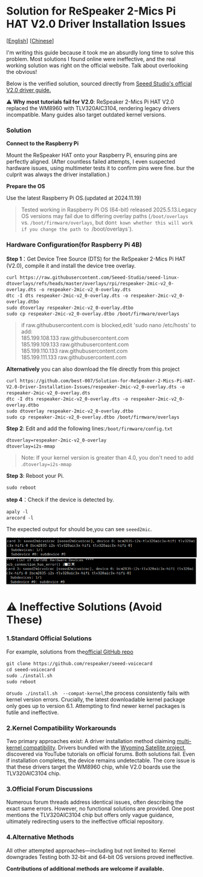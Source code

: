 # Solution for ReSpeaker 2-Mics Pi HAT V2.0 Driver Installation Issues

[[English](README_en.md)] [[Chinese](README.md)]

I'm writing this guide because it took me an absurdly long time to solve this problem. Most solutions I found online were ineffective, and the real working solution was right on the official website. Talk about overlooking the obvious!

Below is the verified solution, sourced directly from [Seeed Studio's official V2.0 driver guide.](https://wiki.seeedstudio.com/respeaker_2_mics_pi_hat_raspberry_v2/)

⚠️ **Why most tutorials fail for V2.0**:
ReSpeaker 2-Mics Pi HAT V2.0 replaced the WM8960 with TLV320AIC3104, rendering legacy drivers incompatible. Many guides also target outdated kernel versions.

### Solution

**Connect to the Raspberry Pi**

Mount the ReSpeaker HAT onto your Raspberry Pi, ensuring pins are perfectly aligned.
(After countless failed attempts, I even suspected hardware issues, using multimeter tests it to confirm pins were fine. bur the culprit was always the driver installation.)

**Prepare the OS**

Use the latest Raspberry Pi OS.(updated at 2024.11.19)

>Tested working in Raspberry Pi OS (64-bit) released 2025.5.13.Legacy OS versions may fail due to differing overlay paths (`/boot/overlays` vs. `/boot/firmware/overlays`, but don`t kown whether this will work if you change the path to `/boot/overlays`).

###  Hardware Configuration(for Raspberry Pi 4B)
**Step 1**：Get Device Tree Source (DTS) for the ReSpeaker 2-Mics Pi HAT (V2.0), compile it and install the device tree overlay.
```
curl https://raw.githubusercontent.com/Seeed-Studio/seeed-linux-dtoverlays/refs/heads/master/overlays/rpi/respeaker-2mic-v2_0-overlay.dts -o respeaker-2mic-v2_0-overlay.dts
dtc -I dts respeaker-2mic-v2_0-overlay.dts -o respeaker-2mic-v2_0-overlay.dtbo
sudo dtoverlay respeaker-2mic-v2_0-overlay.dtbo
sudo cp respeaker-2mic-v2_0-overlay.dtbo /boot/firmware/overlays
```
>if raw.githubusercontent.com is blocked,edit 'sudo nano /etc/hosts' to add:
><br>185.199.108.133 raw.githubusercontent.com<br>
>185.199.109.133 raw.githubusercontent.com<br>
>185.199.110.133 raw.githubusercontent.com<br>
>185.199.111.133 raw.githubusercontent.com

**Alternatively**
you can also download the file directly from this project

```
curl https://github.com/best-007/Solution-for-ReSpeaker-2-Mics-Pi-HAT-V2.0-Driver-Installation-Issues/respeaker-2mic-v2_0-overlay.dts -o respeaker-2mic-v2_0-overlay.dts
dtc -I dts respeaker-2mic-v2_0-overlay.dts -o respeaker-2mic-v2_0-overlay.dtbo
sudo dtoverlay respeaker-2mic-v2_0-overlay.dtbo
sudo cp respeaker-2mic-v2_0-overlay.dtbo /boot/firmware/overlays
```

**Step 2**: Edit and add the following lines:`/boot/firmware/config.txt`

```
dtoverlay=respeaker-2mic-v2_0-overlay
dtoverlay=i2s-mmap
```

>Note: If your kernel version is greater than 4.0, you don't need to add .`dtoverlay=i2s-mmap`


**Step 3**: Reboot your Pi.

```
sudo reboot
```

**step 4**：Check if the device is detected by.

```
apaly -l
arecord -l
```

The expected output for should be,you can see `seeed2mic`.

![alt text](./images/image.png)
![alt text](./images/image-1.png)



# ⚠️ Ineffective Solutions (Avoid These)
### 1.Standard Official Solutions
For example, solutions from the[official GitHub repo](https://github.com/respeaker/seeed-voicecard)
```
git clone https://github.com/respeaker/seeed-voicecard
cd seeed-voicecard
sudo ./install.sh
sudo reboot
```
or`sudo ./install.sh  --compat-kernel`,the process consistently fails with kernel version errors. Crucially, the latest downloadable kernel package only goes up to version 6.1. Attempting to find newer kernel packages is futile and ineffective.

### 2.Kernel Compatibility Workarounds
Two primary approaches exist:
    A driver installation method claiming [multi-kernel compatibility](https://github.com/HinTak/seeed-voicecard/tree/v6.12).
    Drivers bundled with the [Wyoming Satellite project](https://github.com/rhasspy/wyoming-satellite/tree/master/docs), discovered via YouTube tutorials on official forums.
Both solutions fail. Even if installation completes, the device remains undetectable. The core issue is that these drivers target the WM8960 chip, while V2.0 boards use the TLV320AIC3104 chip.

### 3.Official Forum Discussions
Numerous forum threads address identical issues, often describing the exact same errors. However, no functional solutions are provided. One post mentions the TLV320AIC3104 chip but offers only vague guidance, ultimately redirecting users to the ineffective official repository.

### 4.Alternative Methods
All other attempted approaches—including but not limited to:
    Kernel downgrades
    Testing both 32-bit and 64-bit OS versions proved ineffective. 

**Contributions of additional methods are welcome if available.**
